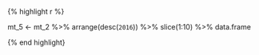 {% highlight r %}

mt_5 <- mt_2 %>%
  arrange(desc(`2016`)) %>%
  slice(1:10) %>%
  data.frame
  
 {% end highlight}
